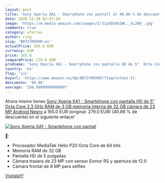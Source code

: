 ```yaml
---
layout: post
title: 'Sony Xperia XA1 - Smartphone con pantall al 40.86 % de descuento'
date: 2020-12-30 03:57:24
image: 'https://m.media-amazon.com/images/I/31yODSAhZWL._SL200_.jpg'
comments: true
category: ofertas
author: ring
slug: 'B0727KRXKR-es'
actualPrice: 165.0 EUR
currency: EUR
price: 165.0
comparePrice: 279.0 EUR
prodname: 'Sony Xperia XA1 - Smartphone con pantalla HD de 5"  Octa Core 2.3 GHz  RAM de 3 GB  memoria interna de 32 GB  cámara de 23 MP  Android  Negro'
country: 'es'
flag: '🇪🇸'
buyurl: 'https://www.amazon.es/dp/B0727KRXKR/?tag=tolees-21'
descuento: '40.86'
average: '156.99999999999997'
---
```


Ahora mismo tienes [Sony Xperia XA1 - Smartphone con pantalla HD de 5"  Octa Core 2.3 GHz  RAM de 3 GB  memoria interna de 32 GB  cámara de 23 MP  Android  Negro](https://www.amazon.es/dp/B0727KRXKR/?tag=tolees-21) a 165.0 EUR (original: 279.0 EUR) (40.86 %  de descuento) en el siguiente enlace!

[![Sony Xperia XA1 - Smartphone con pantall](https://m.media-amazon.com/images/I/31yODSAhZWL._SL200_.jpg)](https://www.amazon.es/dp/B0727KRXKR/?tag=tolees-21)

🔎:

- Procesador MediaTek Helio P20 Octa Core de 64 bits
- Memoria RAM de 32 GB
- Pantalla HD de 5 pulgadas
- Cámara trasera de 23 MP con sensor Exmor RS y apertura de f2.0
- Cámara frontal de 8 MP para selfies

[Visítala!!!](https://www.amazon.es/dp/B0727KRXKR/?tag=tolees-21)
